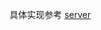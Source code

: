 具体实现参考 [server](https://github.com/Misaka-1314/Chaoxing-MiniProgram/blob/main/server/python/api/app.py)